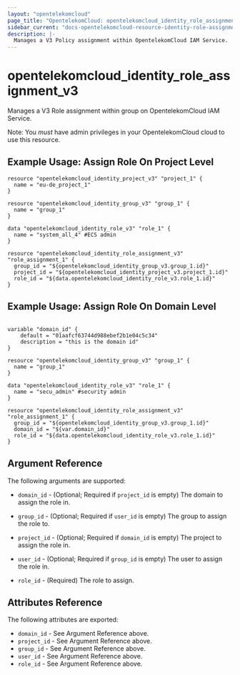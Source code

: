 ```yaml
---
layout: "opentelekomcloud"
page_title: "OpentelekomCloud: opentelekomcloud_identity_role_assignment_v3"
sidebar_current: "docs-opentelekomcloud-resource-identity-role-assignment-v3"
description: |-
  Manages a V3 Policy assignment within OpentelekomCloud IAM Service.
---
```


# opentelekomcloud\_identity\_role\_assignment_v3

Manages a V3 Role assignment within group on OpentelekomCloud IAM Service.

Note: You _must_ have admin privileges in your OpentelekomCloud cloud to use
this resource. 

## Example Usage: Assign Role On Project Level

```hcl
resource "opentelekomcloud_identity_project_v3" "project_1" {
  name = "eu-de_project_1"
}

resource "opentelekomcloud_identity_group_v3" "group_1" {
  name = "group_1"
}

data "opentelekomcloud_identity_role_v3" "role_1" {
  name = "system_all_4" #ECS admin
}

resource "opentelekomcloud_identity_role_assignment_v3" "role_assignment_1" {
  group_id = "${opentelekomcloud_identity_group_v3.group_1.id}"
  project_id = "${opentelekomcloud_identity_project_v3.project_1.id}"
  role_id = "${data.opentelekomcloud_identity_role_v3.role_1.id}"
}
```

## Example Usage: Assign Role On Domain Level

```hcl

variable "domain_id" {
    default = "01aafcf63744d988ebef2b1e04c5c34"
    description = "this is the domain id"
}

resource "opentelekomcloud_identity_group_v3" "group_1" {
  name = "group_1"
}

data "opentelekomcloud_identity_role_v3" "role_1" {
  name = "secu_admin" #security admin
}

resource "opentelekomcloud_identity_role_assignment_v3" "role_assignment_1" {
  group_id = "${opentelekomcloud_identity_group_v3.group_1.id}"
  domain_id = "${var.domain_id}"
  role_id = "${data.opentelekomcloud_identity_role_v3.role_1.id}"
} 

```

## Argument Reference

The following arguments are supported:

* `domain_id` - (Optional; Required if `project_id` is empty) The domain to assign the role in.

* `group_id` - (Optional; Required if `user_id` is empty) The group to assign the role to.

* `project_id` - (Optional; Required if `domain_id` is empty) The project to assign the role in.

* `user_id` - (Optional; Required if `group_id` is empty) The user to assign the role in.

* `role_id` - (Required) The role to assign.

## Attributes Reference

The following attributes are exported:

* `domain_id` - See Argument Reference above.
* `project_id` - See Argument Reference above.
* `group_id` - See Argument Reference above.
* `user_id` - See Argument Reference above.
* `role_id` - See Argument Reference above.

